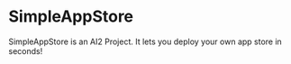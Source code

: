 # SimpleAppStore

SimpleAppStore is an AI2 Project. It lets you deploy your own app store in seconds!
